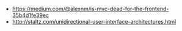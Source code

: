- https://medium.com/@alexnm/is-mvc-dead-for-the-frontend-35b4d1fe39ec
- http://staltz.com/unidirectional-user-interface-architectures.html
